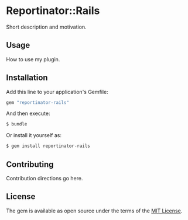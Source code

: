# Reportinator::Rails
Short description and motivation.

## Usage
How to use my plugin.

## Installation
Add this line to your application's Gemfile:

```ruby
gem "reportinator-rails"
```

And then execute:
```bash
$ bundle
```

Or install it yourself as:
```bash
$ gem install reportinator-rails
```

## Contributing
Contribution directions go here.

## License
The gem is available as open source under the terms of the [MIT License](https://opensource.org/licenses/MIT).
